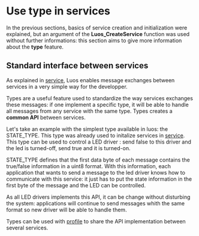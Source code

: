 # Use type in services

In the previous sections, basics of service creation and initialization were explained, but an argument of the **Luos_CreateService** function was used without further informations: this section aims to give more information about the **type** feature.

## Standard interface between services

As explained in [service](./service_api.html#messages), Luos enables message exchanges between services in a very simple way for the developper. 

Types are a useful feature used to standardize the way services exchanges these messages: if one implement a specific type, it will be able to handle all messages from any service with the same type. Types creates a **common API** between services.

Let's take an example with the simplest type available in luos: the STATE_TYPE. This type was already used to initalize services in [service](./service_api.md). This type can be used to control a LED driver : send false to this driver and the led is turned-off, send true and it is turned-on. 

STATE_TYPE defines that the first data byte of each message contains the true/false information in a uint8 format. With this information, each application that wants to send a message to the led driver knows how to communicate with this service: it just has to put the state information in the first byte of the message and the LED can be controlled.

As all LED drivers implements this API, it can be change without disturbing the system: applications will continue to send messages whith the same format so new driver will be able to handle them.

Types can be used with [profile](./profile.md) to share the API implementation between several services.
